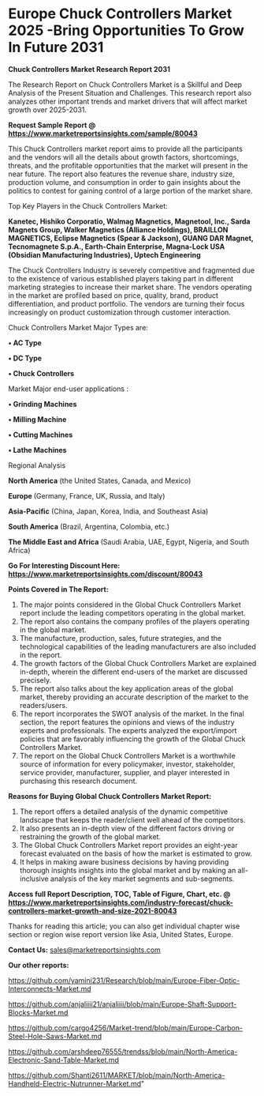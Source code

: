 # Europe Chuck Controllers Market 2025 -Bring Opportunities To Grow In Future 2031

<strong>Chuck Controllers Market Research Report 2031</strong>

The Research Report on Chuck Controllers Market is a Skillful and Deep Analysis of the Present Situation and Challenges. This research report also analyzes other important trends and market drivers that will affect market growth over 2025-2031.

<strong>Request Sample Report @ <a href=https://www.marketreportsinsights.com/sample/80043>https://www.marketreportsinsights.com/sample/80043</a></strong>

This Chuck Controllers market report aims to provide all the participants and the vendors will all the details about growth factors, shortcomings, threats, and the profitable opportunities that the market will present in the near future. The report also features the revenue share, industry size, production volume, and consumption in order to gain insights about the politics to contest for gaining control of a large portion of the market share.

Top Key Players in the Chuck Controllers Market:

<strong>Kanetec, Hishiko Corporatio, Walmag Magnetics, Magnetool, Inc., Sarda Magnets Group, Walker Magnetics (Alliance Holdings), BRAILLON MAGNETICS, Eclipse Magnetics (Spear & Jackson), GUANG DAR Magnet, Tecnomagnete S.p.A., Earth-Chain Enterprise, Magna-Lock USA (Obsidian Manufacturing Industries), Uptech Engineering</strong>

The Chuck Controllers Industry is severely competitive and fragmented due to the existence of various established players taking part in different marketing strategies to increase their market share. The vendors operating in the market are profiled based on price, quality, brand, product differentiation, and product portfolio. The vendors are turning their focus increasingly on product customization through customer interaction.

Chuck Controllers Market Major Types are:

<strong>• AC Type

• DC Type

• Chuck Controllers</strong>

Market Major end-user applications :

<strong>• Grinding Machines

• Milling Machine

• Cutting Machines

• Lathe Machines</strong>

Regional Analysis

</u><strong><b>North America</b></strong> (the United States, Canada, and Mexico)

<strong><b>Europe </b></strong>(Germany, France, UK, Russia, and Italy)

<strong><b>Asia-Pacific</b></strong> (China, Japan, Korea, India, and Southeast Asia)

<strong><b>South America</b></strong> (Brazil, Argentina, Colombia, etc.)

<strong><b>The Middle East and Africa</b></strong> (Saudi Arabia, UAE, Egypt, Nigeria, and South Africa)

<strong>Go For Interesting Discount Here: <a href=https://www.marketreportsinsights.com/discount/80043>https://www.marketreportsinsights.com/discount/80043</a></strong>

<strong>Points Covered in The Report:</strong>
<ol>
  <li>The major points considered in the Global Chuck Controllers Market report include the leading competitors operating in the global market.</li>
  <li>The report also contains the company profiles of the players operating in the global market.</li>
  <li>The manufacture, production, sales, future strategies, and the technological capabilities of the leading manufacturers are also included in the report.</li>
  <li>The growth factors of the Global Chuck Controllers Market are explained in-depth, wherein the different end-users of the market are discussed precisely.</li>
  <li>The report also talks about the key application areas of the global market, thereby providing an accurate description of the market to the readers/users.</li>
  <li>The report incorporates the SWOT analysis of the market. In the final section, the report features the opinions and views of the industry experts and professionals. The experts analyzed the export/import policies that are favorably influencing the growth of the Global Chuck Controllers Market.</li>
  <li>The report on the Global Chuck Controllers Market is a worthwhile source of information for every policymaker, investor, stakeholder, service provider, manufacturer, supplier, and player interested in purchasing this research document.</li>
</ol>
<strong>Reasons for Buying Global Chuck Controllers Market Report:</strong>

<ol>
  <li>The report offers a detailed analysis of the dynamic competitive landscape that keeps the reader/client well ahead of the competitors.</li>
  <li>It also presents an in-depth view of the different factors driving or restraining the growth of the global market.</li>
  <li>The Global Chuck Controllers Market report provides an eight-year forecast evaluated on the basis of how the market is estimated to grow.</li>
  <li>It helps in making aware business decisions by having providing thorough insights insights into the global market and by making an all-inclusive analysis of the key market segments and sub-segments.</li>
</ol>
<strong>Access full Report Description, TOC, Table of Figure, Chart, etc. @ <a href=https://www.marketreportsinsights.com/industry-forecast/chuck-controllers-market-growth-and-size-2021-80043>https://www.marketreportsinsights.com/industry-forecast/chuck-controllers-market-growth-and-size-2021-80043</a></strong>


Thanks for reading this article; you can also get individual chapter wise section or region wise report version like Asia, United States, Europe.

<strong>Contact Us:</strong>
sales@marketreportsinsights.com

<strong>Our other reports:</strong>

<a href=https://github.com/yamini231/Research/blob/main/Europe-Fiber-Optic-Interconnects-Market.md>https://github.com/yamini231/Research/blob/main/Europe-Fiber-Optic-Interconnects-Market.md</a>

<a href=https://github.com/anjaliiii21/anjaliiii/blob/main/Europe-Shaft-Support-Blocks-Market.md>https://github.com/anjaliiii21/anjaliiii/blob/main/Europe-Shaft-Support-Blocks-Market.md</a>

<a href=https://github.com/cargo4256/Market-trend/blob/main/Europe-Carbon-Steel-Hole-Saws-Market.md>https://github.com/cargo4256/Market-trend/blob/main/Europe-Carbon-Steel-Hole-Saws-Market.md</a>

<a href=https://github.com/arshdeep76555/trendss/blob/main/North-America-Electronic-Sand-Table-Market.md>https://github.com/arshdeep76555/trendss/blob/main/North-America-Electronic-Sand-Table-Market.md</a>

<a href=https://github.com/Shanti2611/MARKET/blob/main/North-America-Handheld-Electric-Nutrunner-Market.md>https://github.com/Shanti2611/MARKET/blob/main/North-America-Handheld-Electric-Nutrunner-Market.md</a>"
